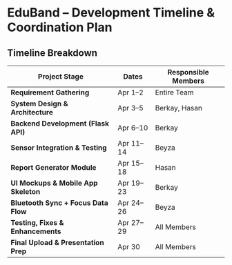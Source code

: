 # EduBand – Development Timeline & Coordination Plan

##  Timeline Breakdown

| **Project Stage**                    | **Dates**       | **Responsible Members**    |
|---------------------------------------|-----------------|-----------------------------|
| **Requirement Gathering**             | Apr 1–2         | Entire Team                |
| **System Design & Architecture**      | Apr 3–5         | Berkay, Hasan              |
| **Backend Development (Flask API)**   | Apr 6–10        | Berkay                     |
| **Sensor Integration & Testing**      | Apr 11–14       | Beyza                      |
| **Report Generator Module**           | Apr 15–18       | Hasan                      |
| **UI Mockups & Mobile App Skeleton**  | Apr 19–23       | Berkay                     |
| **Bluetooth Sync + Focus Data Flow**  | Apr 24–26       | Beyza                      |
| **Testing, Fixes & Enhancements**     | Apr 27–29       | All Members                |
| **Final Upload & Presentation Prep**  | Apr 30          | All Members                |

